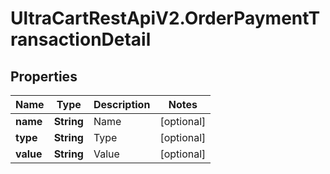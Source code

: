 # UltraCartRestApiV2.OrderPaymentTransactionDetail

## Properties
Name | Type | Description | Notes
------------ | ------------- | ------------- | -------------
**name** | **String** | Name | [optional] 
**type** | **String** | Type | [optional] 
**value** | **String** | Value | [optional] 


